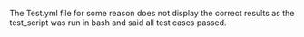 The Test.yml file for some reason does not display the correct results as the test_script was run in bash and said all test cases passed.
